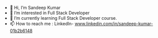 - 👋 Hi, I’m Sandeep Kumar
- 👀 I’m interested in Full Stack Developer
- 🌱 I’m currently learning Full Stack Developer course.
- 📫 How to reach me : LinkedIn- www.linkedin.com/in/sandeep-kumar-01b2b6148


<!---
Sandy7117/Sandy7117 is a ✨ special ✨ repository because its `README.md` (this file) appears on your GitHub profile.
You can click the Preview link to take a look at your changes.
--->
